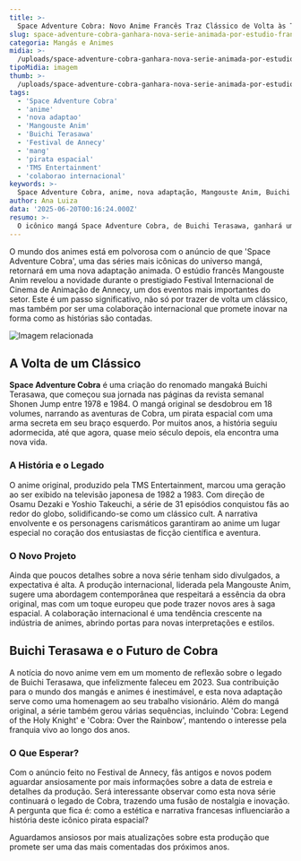 ```yaml
---
title: >-
  Space Adventure Cobra: Novo Anime Francês Traz Clássico de Volta às Telas
slug: space-adventure-cobra-ganhara-nova-serie-animada-por-estudio-frances
categoria: Mangás e Animes
midia: >-
  /uploads/space-adventure-cobra-ganhara-nova-serie-animada-por-estudio-frances-thumb.webp
tipoMidia: imagem
thumb: >-
  /uploads/space-adventure-cobra-ganhara-nova-serie-animada-por-estudio-frances-thumb.webp
tags:
  - 'Space Adventure Cobra'
  - 'anime'
  - 'nova adaptao'
  - 'Mangouste Anim'
  - 'Buichi Terasawa'
  - 'Festival de Annecy'
  - 'mang'
  - 'pirata espacial'
  - 'TMS Entertainment'
  - 'colaborao internacional'
keywords: >-
  Space Adventure Cobra, anime, nova adaptação, Mangouste Anim, Buichi Terasawa, Festival de Annecy, mangá, pirata espacial, TMS Entertainment, colaboração internacional
author: Ana Luiza
data: '2025-06-20T00:16:24.000Z'
resumo: >-
  O icônico mangá Space Adventure Cobra, de Buichi Terasawa, ganhará uma nova série animada produzida pelo estúdio francês Mangouste Anim. O anúncio foi feito durante o Festival de Animação de Annecy, prometendo reviver a saga do lendário pirata espacial.
---
```


O mundo dos animes está em polvorosa com o anúncio de que 'Space Adventure Cobra', uma das séries mais icônicas do universo mangá, retornará em uma nova adaptação animada. O estúdio francês Mangouste Anim revelou a novidade durante o prestigiado Festival Internacional de Cinema de Animação de Annecy, um dos eventos mais importantes do setor. Este é um passo significativo, não só por trazer de volta um clássico, mas também por ser uma colaboração internacional que promete inovar na forma como as histórias são contadas.

![Imagem relacionada](/uploads/space-adventure-cobra-ganhara-nova-serie-animada-por-estudio-frances-0.webp)

## A Volta de um Clássico

**Space Adventure Cobra** é uma criação do renomado mangaká Buichi Terasawa, que começou sua jornada nas páginas da revista semanal Shonen Jump entre 1978 e 1984. O mangá original se desdobrou em 18 volumes, narrando as aventuras de Cobra, um pirata espacial com uma arma secreta em seu braço esquerdo. Por muitos anos, a história seguiu adormecida, até que agora, quase meio século depois, ela encontra uma nova vida.

### A História e o Legado

O anime original, produzido pela TMS Entertainment, marcou uma geração ao ser exibido na televisão japonesa de 1982 a 1983. Com direção de Osamu Dezaki e Yoshio Takeuchi, a série de 31 episódios conquistou fãs ao redor do globo, solidificando-se como um clássico cult. A narrativa envolvente e os personagens carismáticos garantiram ao anime um lugar especial no coração dos entusiastas de ficção científica e aventura.

### O Novo Projeto

Ainda que poucos detalhes sobre a nova série tenham sido divulgados, a expectativa é alta. A produção internacional, liderada pela Mangouste Anim, sugere uma abordagem contemporânea que respeitará a essência da obra original, mas com um toque europeu que pode trazer novos ares à saga espacial. A colaboração internacional é uma tendência crescente na indústria de animes, abrindo portas para novas interpretações e estilos.

## Buichi Terasawa e o Futuro de Cobra

A notícia do novo anime vem em um momento de reflexão sobre o legado de Buichi Terasawa, que infelizmente faleceu em 2023. Sua contribuição para o mundo dos mangás e animes é inestimável, e esta nova adaptação serve como uma homenagem ao seu trabalho visionário. Além do mangá original, a série também gerou várias sequências, incluindo 'Cobra: Legend of the Holy Knight' e 'Cobra: Over the Rainbow', mantendo o interesse pela franquia vivo ao longo dos anos.

### O Que Esperar?

Com o anúncio feito no Festival de Annecy, fãs antigos e novos podem aguardar ansiosamente por mais informações sobre a data de estreia e detalhes da produção. Será interessante observar como esta nova série continuará o legado de Cobra, trazendo uma fusão de nostalgia e inovação. A pergunta que fica é: como a estética e narrativa francesas influenciarão a história deste icônico pirata espacial?

Aguardamos ansiosos por mais atualizações sobre esta produção que promete ser uma das mais comentadas dos próximos anos.